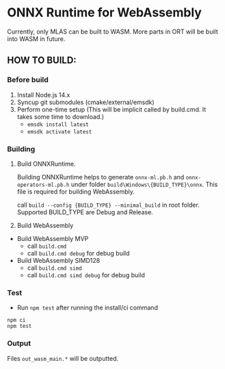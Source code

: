 # ONNX Runtime for WebAssembly

Currently, only MLAS can be built to WASM. More parts in ORT will be built into WASM in future.

## HOW TO BUILD:

### Before build

1. Install Node.js 14.x
2. Syncup git submodules (cmake/external/emsdk)
3. Perform one-time setup (This will be implicit called by build.cmd. It takes some time to download.)
    - `emsdk install latest`
    - `emsdk activate latest`

### Building

1. Build ONNXRuntime.

    Building ONNXRuntime helps to generate `onnx-ml.pb.h` and `onnx-operators-ml.pb.h` under folder `build\Windows\{BUILD_TYPE}\onnx`. This file is required for building WebAssembly.

    call `build --config {BUILD_TYPE} --minimal_build` in root folder. Supported BUILD_TYPE are Debug and Release.

2. Build WebAssembly
- Build WebAssembly MVP
   - call `build.cmd`
   - call `build.cmd debug` for debug build
- Build WebAssembly SIMD128
   - call `build.cmd simd`
   - call `build.cmd simd debug` for debug build

### Test

- Run `npm test` after running the install/ci command
```
npm ci
npm test
```

### Output

Files `out_wasm_main.*` will be outputted.